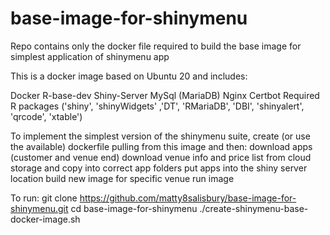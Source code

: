 # base-image-for-shinymenu
Repo contains only the docker file required to build the base image for simplest application of shinymenu app

This is a docker image based on Ubuntu 20 and includes:

  Docker
  R-base-dev
  Shiny-Server
  MySql (MariaDB)
  Nginx
  Certbot
  Required R packages ('shiny', 'shinyWidgets' ,'DT', 'RMariaDB', 'DBI', 'shinyalert', 'qrcode', 'xtable')

To implement the simplest version of the shinymenu suite, create (or use the available) dockerfile pulling from this image and then:
  download apps (customer and venue end)
  download venue info and price list from cloud storage and copy into correct app folders
  put apps into the shiny server location
  build new image for specific venue
  run image

To run:
git clone https://github.com/matty8salisbury/base-image-for-shinymenu.git
cd base-image-for-shinymenu
./create-shinymenu-base-docker-image.sh
